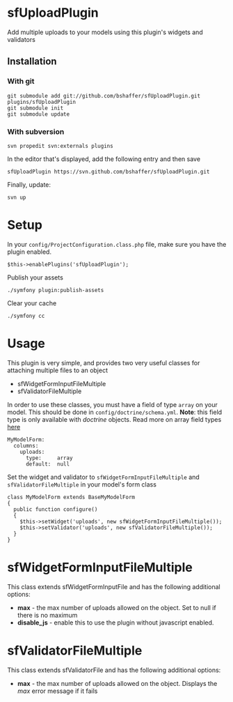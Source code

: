 sfUploadPlugin
==============

Add multiple uploads to your models using this plugin's widgets and validators

Installation
------------

### With git

    git submodule add git://github.com/bshaffer/sfUploadPlugin.git plugins/sfUploadPlugin
    git submodule init
    git submodule update

### With subversion

    svn propedit svn:externals plugins

In the editor that's displayed, add the following entry and then save

    sfUploadPlugin https://svn.github.com/bshaffer/sfUploadPlugin.git

Finally, update:

    svn up

# Setup

In your `config/ProjectConfiguration.class.php` file, make sure you have
the plugin enabled.

    $this->enablePlugins('sfUploadPlugin');
    
Publish your assets

    ./symfony plugin:publish-assets

Clear your cache

    ./symfony cc

# Usage

This plugin is very simple, and provides two very useful classes for attaching multiple files to an object

* sfWidgetFormInputFileMultiple
* sfValidatorFileMultiple

In order to use these classes, you must have a field of type `array` on your model.  This should be done in `config/doctrine/schema.yml`.
**Note**: this field type is only available with _doctrine_ objects.  Read more on array field types [here](http://www.doctrine-project.org/documentation/manual/1_0/en/defining-models:columns:data-types#array)

    MyModelForm:
      columns:
        uploads:
          type:     array
          default:  null
          
Set the widget and validator to `sfWidgetFormInputFileMultiple` and `sfValidatorFileMultiple` in your model's form class

    class MyModelForm extends BaseMyModelForm
    {
      public function configure()
      {
        $this->setWidget('uploads', new sfWidgetFormInputFileMultiple());
        $this->setValidator('uploads', new sfValidatorFileMultiple());
      }
    }
    
# sfWidgetFormInputFileMultiple

This class extends sfWidgetFormInputFile and has the following additional options:

 * **max** - the max number of uploads allowed on the object.  Set to null if there is no maximum
 * **disable_js** - enable this to use the plugin without javascript enabled.
 
# sfValidatorFileMultiple

This class extends sfValidatorFile and has the following additional options:

 * **max** - the max number of uploads allowed on the object.  Displays the _max_ error message if it fails
 